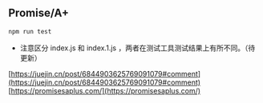 ## Promise/A+

```js
npm run test
```

* 注意区分 index.js 和 index.1.js ，两者在测试工具测试结果上有所不同。（待更新）

[https://juejin.cn/post/6844903625769091079#comment](https://juejin.cn/post/6844903625769091079#comment)
[https://promisesaplus.com/](https://promisesaplus.com/)

